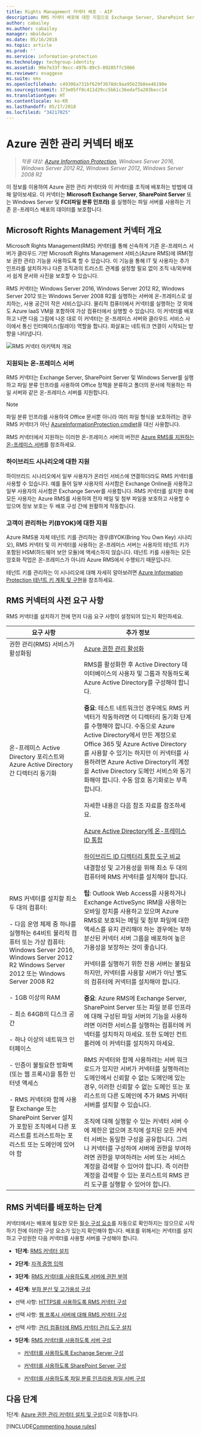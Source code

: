 ```yaml
---
title: Rights Management 커넥터 배포 - AIP
description: RMS 커넥터 배포에 대한 지침으로 Exchange Server, SharePoint Server 또는 Windows Server 및 FCI(파일 분류 인프라)를 사용하는 기존 온-프레미스 배포의 데이터 보호 서비스 기능을 제공합니다.
author: cabailey
ms.author: cabailey
manager: mbaldwin
ms.date: 05/16/2018
ms.topic: article
ms.prod: ''
ms.service: information-protection
ms.technology: techgroup-identity
ms.assetid: 90e7e33f-9ecc-497b-89c5-09205ffc5066
ms.reviewer: esaggese
ms.suite: ems
ms.openlocfilehash: c49306a731bf629f3678dc9aa95b23b8ee46190e
ms.sourcegitcommit: 373e05ff0c411d29cc5b61c36edaf5a203becc14
ms.translationtype: HT
ms.contentlocale: ko-KR
ms.lasthandoff: 05/17/2018
ms.locfileid: "34217025"
---
```

# <a name="deploying-the-azure-rights-management-connector"></a>Azure 권한 관리 커넥터 배포

>*적용 대상: [Azure Information Protection](https://azure.microsoft.com/pricing/details/information-protection), Windows Server 2016, Windows Server 2012 R2, Windows Server 2012, Windows Server 2008 R2*

이 정보를 이용하여 Azure 권한 관리 커넥터와 이 커넥터를 조직에 배포하는 방법에 대해 알아보세요. 이 커넥터는 **Microsoft Exchange Server**, **SharePoint Server** 또는 Windows Server 및 **FCI(파일 분류 인프라)** 를 실행하는 파일 서버를 사용하는 기존 온-프레미스 배포의 데이터를 보호합니다.


## <a name="overview-of-the-microsoft-rights-management-connector"></a>Microsoft Rights Management 커넥터 개요
Microsoft Rights Management(RMS) 커넥터를 통해 신속하게 기존 온-프레미스 서버가 클라우드 기반 Microsoft Rights Management 서비스(Azure RMS)에 IRM(정보 권한 관리) 기능을 사용하도록 할 수 있습니다. 이 기능을 통해 IT 및 사용자는 추가 인프라를 설치하거나 다른 조직과의 트러스트 관계를 설정할 필요 없이 조직 내/외부에서 쉽게 문서와 사진을 보호할 수 있습니다. 

RMS 커넥터는 Windows Server 2016, Windows Server 2012 R2, Windows Server 2012 또는 Windows Server 2008 R2를 실행하는 서버에 온-프레미스로 설치하는, 사용 공간이 작은 서비스입니다. 물리적 컴퓨터에서 커넥터를 실행하는 것 외에도 Azure IaaS VM을 포함하여 가상 컴퓨터에서 실행할 수 있습니다. 이 커넥터를 배포하고 나면 다음 그림에 나온 대로 이 커넥터는 온-프레미스 서버와 클라우드 서비스 사이에서 통신 인터페이스(릴레이) 역할을 합니다. 화살표는 네트워크 연결이 시작되는 방향을 나타냅니다.

![RMS 커넥터 아키텍처 개요](../media/RMS_connector.png)


### <a name="on-premises-servers-supported"></a>지원되는 온-프레미스 서버

RMS 커넥터는 Exchange Server, SharePoint Server 및 Windows Server를 실행하고 파일 분류 인프라를 사용하여 Office 정책을 분류하고 폴더의 문서에 적용하는 파일 서버와 같은 온-프레미스 서버를 지원합니다. 

> [!NOTE]
> 파일 분류 인프라를 사용하여 Office 문서뿐 아니라 여러 파일 형식을 보호하려는 경우 RMS 커넥터가 아닌 [AzureInformationProtection cmdlet](/powershell/azureinformationprotection/vlatest/aip)을 대신 사용합니다.

RMS 커넥터에서 지원하는 이러한 온-프레미스 서버의 버전은 [Azure RMS를 지원하는 온-프레미스 서버](..\get-started\requirements-servers.md)를 참조하세요.


### <a name="support-for-hybrid-scenarios"></a>하이브리드 시나리오에 대한 지원

하이브리드 시나리오에서 일부 사용자가 온라인 서비스에 연결하더라도 RMS 커넥터를 사용할 수 있습니다. 예를 들어 일부 사용자의 사서함은 Exchange Online을 사용하고 일부 사용자의 사서함은 Exchange Server를 사용합니다. RMS 커넥터를 설치한 후에 모든 사용자는 Azure RMS를 사용하여 전자 메일 및 첨부 파일을 보호하고 사용할 수 있으며 정보 보호는 두 배포 구성 간에 원활하게 작동합니다.

### <a name="support-for-customer-managed-keys-byok"></a>고객이 관리하는 키(BYOK)에 대한 지원

Azure RMS용 자체 테넌트 키를 관리하는 경우(BYOK(Bring You Own Key) 시나리오), RMS 커넥터 및 이 커넥터를 사용하는 온-프레미스 서버는 사용자의 테넌트 키가 포함된 HSM(하드웨어 보안 모듈)에 액세스하지 않습니다. 테넌트 키를 사용하는 모든 암호화 작업은 온-프레미스가 아니라 Azure RMS에서 수행되기 때문입니다.

테넌트 키를 관리하는 이 시나리오에 대해 자세히 알아보려면 [Azure Information Protection 테넌트 키 계획 및 구현](../plan-design\plan-implement-tenant-key.md)을 참조하세요.

## <a name="prerequisites-for-the-rms-connector"></a>RMS 커넥터의 사전 요구 사항
RMS 커넥터를 설치하기 전에 먼저 다음 요구 사항이 설정되어 있는지 확인하세요.

|요구 사항|추가 정보|
|---------------|--------------------|
|권한 관리(RMS) 서비스가 활성화됨|[Azure 권한 관리 활성화](activate-service.md)|
|온-프레미스 Active Directory 포리스트와 Azure Active Directory 간 디렉터리 동기화|RMS를 활성화한 후 Active Directory 데이터베이스의 사용자 및 그룹과 작동하도록 Azure Active Directory를 구성해야 합니다.<br /><br />**중요**: 테스트 네트워크인 경우에도 RMS 커넥터가 작동하려면 이 디렉터리 동기화 단계를 수행해야 합니다. 수동으로 Azure Active Directory에서 만든 계정으로 Office 365 및 Azure Active Directory를 사용할 수 있기는 하지만 이 커넥터를 사용하려면 Azure Active Directory의 계정을 Active Directory 도메인 서비스와 동기화해야 합니다. 수동 암호 동기화로는 부족합니다.<br /><br />자세한 내용은 다음 참조 자료를 참조하세요.<br /><br />[Azure Active Directory에 온-프레미스 ID 통합](/active-directory/active-directory-aadconnect)<br /><br />[하이브리드 ID 디렉터리 통합 도구 비교](/active-directory/active-directory-hybrid-identity-design-considerations-tools-comparison)|
|RMS 커넥터를 설치할 최소 두 대의 컴퓨터:<br /><br />- 다음 운영 체제 중 하나를 실행하는 64비트 물리적 컴퓨터 또는 가상 컴퓨터: Windows Server 2016, Windows Server 2012 R2 Windows Server 2012 또는 Windows Server 2008 R2<br /><br />- 1GB 이상의 RAM<br /><br />- 최소 64GB의 디스크 공간<br /><br />- 하나 이상의 네트워크 인터페이스<br /><br />- 인증이 불필요한 방화벽(또는 웹 프록시)을 통한 인터넷 액세스<br /><br />- RMS 커넥터와 함께 사용할 Exchange 또는 SharePoint Server 설치가 포함된 조직에서 다른 포리스트를 트러스트하는 포리스트 또는 도메인에 있어야 함|내결함성 및 고가용성을 위해 최소 두 대의 컴퓨터에 RMS 커넥터를 설치해야 합니다.<br /><br />**팁**: Outlook Web Access를 사용하거나 Exchange ActiveSync IRM을 사용하는 모바일 장치를 사용하고 있으며 Azure RMS로 보호되는 메일 및 첨부 파일에 대한 액세스를 유지 관리해야 하는 경우에는 부하 분산된 커넥터 서버 그룹을 배포하여 높은 가용성을 보장하는 것이 좋습니다.<br /><br />커넥터를 실행하기 위한 전용 서버는 불필요하지만, 커넥터를 사용할 서버가 아닌 별도의 컴퓨터에 커넥터를 설치해야 합니다.<br /><br />**중요**: Azure RMS에 Exchange Server, SharePoint Server 또는 파일 분류 인프라에 대해 구성된 파일 서버의 기능을 사용하려면 이러한 서비스를 실행하는 컴퓨터에 커넥터를 설치하지 마세요. 또한 도메인 컨트롤러에 이 커넥터를 설치하지 마세요.<br /><br />RMS 커넥터와 함께 사용하려는 서버 워크로드가 있지만 서버가 커넥터를 실행하려는 도메인에서 신뢰할 수 없는 도메인에 있는 경우, 이러한 신뢰할 수 없는 도메인 또는 포리스트의 다른 도메인에 추가 RMS 커넥터 서버를 설치할 수 있습니다. <br /><br />조직에 대해 실행할 수 있는 커넥터 서버 수에 제한은 없으며 조직에 설치된 모든 커넥터 서버는 동일한 구성을 공유합니다. 그러나 커넥터를 구성하여 서버에 권한을 부여하려면 권한을 부여하려는 서버 또는 서비스 계정을 검색할 수 있어야 합니다. 즉 이러한 계정을 검색할 수 있는 포리스트의 RMS 관리 도구를 실행할 수 있어야 합니다.|


## <a name="steps-to-deploy-the-rms-connector"></a>RMS 커넥터를 배포하는 단계

커넥터에서는 배포에 필요한 모든 [필수 구성 요소](deploy-rms-connector.md#prerequisites-for-the-rms-connector)를 자동으로 확인하지는 않으므로 시작하기 전에 이러한 구성 요소가 있는지 확인해야 합니다. 배포를 위해서는 커넥터를 설치하고 구성원한 다음 커넥터를 사용할 서버를 구성해야 합니다. 

-   **1단계:** [RMS 커넥터 설치](install-configure-rms-connector.md#installing-the-rms-connector)

-   **2단계:** [자격 증명 입력](install-configure-rms-connector.md#entering-credentials)

-   **3단계:** [RMS 커넥터를 사용하도록 서버에 권한 부여](install-configure-rms-connector.md#authorizing-servers-to-use-the-rms-connector)

-   **4단계:** [부하 분산 및 고가용성 구성](install-configure-rms-connector.md#configuring-load-balancing-and-high-availability)

-   선택 사항: [HTTPS를 사용하도록 RMS 커넥터 구성](install-configure-rms-connector.md#configuring-the-rms-connector-to-use-https)

-   선택 사항: [웹 프록시 서버에 대해 RMS 커넥터 구성](install-configure-rms-connector.md#configuring-the-rms-connector-for-a-web-proxy-server)

-   선택 사항: [관리 컴퓨터에 RMS 커넥터 관리 도구 설치](install-configure-rms-connector.md#installing-the-rms-connector-administration-tool-on-administrative-computers)

-   **5단계:** [RMS 커넥터를 사용하도록 서버 구성](configure-servers-rms-connector.md)

    -   [커넥터를 사용하도록 Exchange Server 구성](configure-servers-rms-connector.md#configuring-an-exchange-server-to-use-the-connector)

    -   [커넥터를 사용하도록 SharePoint Server 구성](configure-servers-rms-connector.md#configuring-a-sharepoint-server-to-use-the-connector)

    -   [커넥터를 사용하도록 파일 분류 인프라용 파일 서버 구성](configure-servers-rms-connector.md#configuring-a-file-server-for-file-classification-infrastructure-to-use-the-connector)


## <a name="next-steps"></a>다음 단계

1단계: [Azure 권한 관리 커넥터 설치 및 구성](install-configure-rms-connector.md)으로 이동합니다.

[!INCLUDE[Commenting house rules](../includes/houserules.md)]